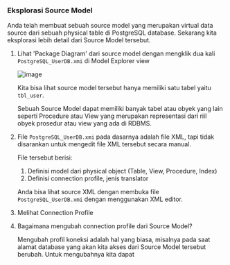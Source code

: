 ### Eksplorasi Source Model

Anda telah membuat sebuah source model yang merupakan virtual data source dari sebuah physical table di PostgreSQL database. Sekarang kita eksplorasi lebih detail dari Source Model tersebut.

1.  Lihat 'Package Diagram' dari source model dengan mengklik dua kali `PostgreSQL_UserDB.xmi` di Model Explorer view
    
    ![image](https://cloud.githubusercontent.com/assets/3068071/8073100/91020540-0f4a-11e5-9fe3-03d8435fc9aa.png)

    Kita bisa lihat source model tersebut hanya memiliki satu tabel yaitu `tbl_user`.
    
    Sebuah Source Model dapat memiliki banyak tabel atau obyek yang lain seperti Procedure atau View yang merupakan representasi dari riil obyek prosedur atau view yang ada di RDBMS.
    
2. File `PostgreSQL_UserDB.xmi` pada dasarnya adalah file XML, tapi tidak disarankan untuk mengedit file XML tersebut secara manual.
   
   File tersebut berisi:
   
   1. Definisi model dari physical object (Table, View, Procedure, Index)
   2. Definisi connection profile, jenis translator
   
   Anda bisa lihat source XML dengan membuka file `PostgreSQL_UserDB.xmi` dengan menggunakan XML editor.
   
3. Melihat Connection Profile


4. Bagaimana mengubah connection profile dari Source Model? 

   Mengubah profil koneksi adalah hal yang biasa, misalnya pada saat alamat database yang akan kita akses dari Source Model tersebut berubah. Untuk mengubahnya kita dapat 
